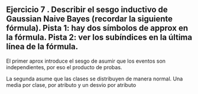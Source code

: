 ## Ejercicio 7 . Describir el sesgo inductivo de Gaussian Naive Bayes (recordar la siguiente fórmula). Pista 1: hay dos símbolos de approx en la fórmula. Pista 2: ver los subíndices en la última línea de la fórmula.

El primer aprox introduce el sesgo de asumir que los eventos son independientes, por eso el producto de probas.

La segunda asume que las clases se distribuyen de manera normal. Una media por clase, por atributo y un desvio por
atributo
